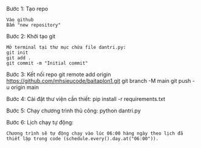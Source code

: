 Bước 1: Tạo repo
    
    Vào github
    Bấm "new repository"

Bước 2: Khởi tạo git

    Mở terminal tại thư mục chứa file dantri.py:
    git init
    git add .   
    git commit -m "Initial commit"

Bước 3: Kết nối repo
    git remote add origin https://github.com/mhsieucode/baitaplon1.git
    git branch -M main
    git push -u origin main

Bước 4: Cài đặt thư viện cần thiết:
    pip install -r requirements.txt

Bước 5: Chạy chương trình thủ công:
    python dantri.py

Bước 6: Lịch chạy tự động:

    Chương trình sẽ tự động chạy vào lúc 06:00 hàng ngày theo lịch đã thiết lập trong code (schedule.every().day.at("06:00")).



